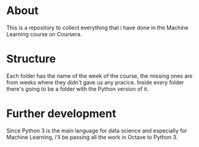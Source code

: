 # About

This is a repository to collect everything that i have done in the Machine Learning course on Coursera.

# Structure

Each folder has the name of the week of the course, the missing ones are from weeks where they didn't gave us any pracice. Inside every folder there's going to be a folder with the Python version of it.

# Further development

Since Python 3 is the main language for data science and especially for Machine Learning, i'll be passing all the work in Octave to Python 3.
